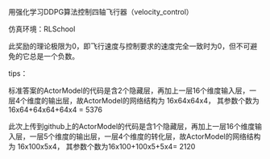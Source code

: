 用强化学习DDPG算法控制四轴飞行器（velocity_control）

仿真环境：RLSchool

此奖励的理论极限为0，即飞行速度与控制要求的速度完全一致时为0，但不可避免的它总是一个负数。


tips：



标准答案的ActorModel的代码是含2个隐藏层，再加上一层16个维度输入层，一层4个维度的输出层，故ActorModel的网络结构为 16x64x64x4，
 其参数个数为16x64+64x64+64x4 = 5376
 
 此次上传到github上的ActorModel的代码是含1个隐藏层，再加上一层16个维度输入层，一层5个维度的输出层，一层4个维度的转化层，故ActorModel的网络结构为 16x100x5x4，
 其参数个数为16x100+100x5+5x4= 2120

      
       
